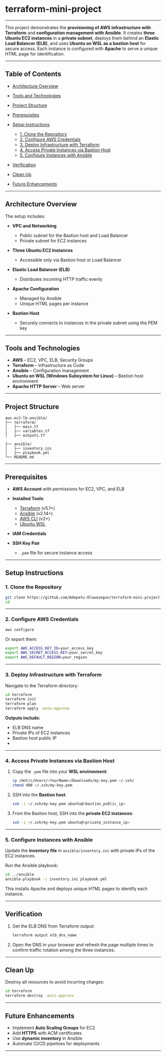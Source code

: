 # terraform-mini-project

---

This project demonstrates the **provisioning of AWS infrastructure with Terraform** and **configuration management with Ansible**.
It creates **three Ubuntu EC2 instances** in a **private subnet**, deploys them behind an **Elastic Load Balancer (ELB)**, and uses **Ubuntu on WSL as a bastion host** for secure access.
Each instance is configured with **Apache** to serve a unique HTML page for identification.

---

## **Table of Contents**

* [Architecture Overview](#architecture-overview)
* [Tools and Technologies](#tools-and-technologies)
* [Project Structure](#project-structure)
* [Prerequisites](#prerequisites)
* [Setup Instructions](#setup-instructions)

  * [1. Clone the Repository](#1-clone-the-repository)
  * [2. Configure AWS Credentials](#2-configure-aws-credentials)
  * [3. Deploy Infrastructure with Terraform](#3-deploy-infrastructure-with-terraform)
  * [4. Access Private Instances via Bastion Host](#4-access-private-instances-via-bastion-host)
  * [5. Configure Instances with Ansible](#5-configure-instances-with-ansible)
* [Verification](#verification)
* [Clean Up](#clean-up)
* [Future Enhancements](#future-enhancements)

---

## **Architecture Overview**

The setup includes:

* **VPC and Networking**

  * Public subnet for the Bastion host and Load Balancer
  * Private subnet for EC2 instances
* **Three Ubuntu EC2 Instances**

  * Accessible only via Bastion host or Load Balancer
* **Elastic Load Balancer (ELB)**

  * Distributes incoming HTTP traffic evenly
* **Apache Configuration**

  * Managed by Ansible
  * Unique HTML pages per instance
* **Bastion Host**

  * Securely connects to instances in the private subnet using the PEM key

---

## **Tools and Technologies**

* **AWS** – EC2, VPC, ELB, Security Groups
* **Terraform** – Infrastructure as Code
* **Ansible** – Configuration management
* **Ubuntu on WSL (Windows Subsystem for Linux)** – Bastion host environment
* **Apache HTTP Server** – Web server

---

## **Project Structure**

```
aws-ec2-lb-ansible/
├── terraform/
│   ├── main.tf
│   ├── variables.tf
│   ├── outputs.tf

├── ansible/
│   ├── inventory.ini
│   ├── playbook.yml
└── README.md
```

---

## **Prerequisites**

* **AWS Account** with permissions for EC2, VPC, and ELB
* **Installed Tools**:

  * [Terraform](https://developer.hashicorp.com/terraform/downloads) (v5.1+)
  * [Ansible](https://docs.ansible.com/ansible/latest/installation_guide/intro_installation.html) (v2.14+)
  * [AWS CLI](https://aws.amazon.com/cli/) (v2+)
  * [Ubuntu WSL](https://learn.microsoft.com/en-us/windows/wsl/install)
* **IAM Credentials**
* **SSH Key Pair**

  * `.pem` file for secure instance access

---

## **Setup Instructions**

### **1. Clone the Repository**

```bash
git clone https://github.com/Adepetu-Oluwasegun/terraform-mini-project.git
cd 
```

---

### **2. Configure AWS Credentials**

```bash
aws configure
```

Or export them:

```bash
export AWS_ACCESS_KEY_ID=your_access_key
export AWS_SECRET_ACCESS_KEY=your_secret_key
export AWS_DEFAULT_REGION=your_region
```

---

### **3. Deploy Infrastructure with Terraform**

Navigate to the Terraform directory:

```bash
cd terraform
terraform init
terraform plan
terraform apply -auto-approve
```

**Outputs include:**

* ELB DNS name
* Private IPs of EC2 instances
* Bastion host public IP
* 

---

### **4. Access Private Instances via Bastion Host**

1. Copy the `.pem` file into your **WSL environment**:

   ```bash
   cp /mnt/c/Users/<YourName>/Downloads/my-key.pem ~/.ssh/
   chmod 400 ~/.ssh/my-key.pem
   ```

2. SSH into the **Bastion host**:

   ```bash
   ssh -i ~/.ssh/my-key.pem ubuntu@<bastion_public_ip>
   ```

3. From the Bastion host, SSH into the **private EC2 instances**:

   ```bash
   ssh -i ~/.ssh/my-key.pem ubuntu@<private_instance_ip>
   ```

---

### **5. Configure Instances with Ansible**

Update the **inventory file** in `ansible/inventory.ini` with private IPs of the EC2 instances.

Run the Ansible playbook:

```bash
cd ../ansible
ansible-playbook -i inventory.ini playbook.yml
```

This installs Apache and deploys unique HTML pages to identify each instance.

---

## **Verification**

1. Get the ELB DNS from Terraform output:

   ```bash
   terraform output elb_dns_name
   ```

2. Open the DNS in your browser and refresh the page multiple times to confirm traffic rotation among the three instances.

---

## **Clean Up**

Destroy all resources to avoid incurring charges:

```bash
cd terraform
terraform destroy -auto-approve
```

---

## **Future Enhancements**

* Implement **Auto Scaling Groups** for EC2
* Add **HTTPS** with ACM certificates
* Use **dynamic inventory** in Ansible
* Automate CI/CD pipelines for deployments

---


